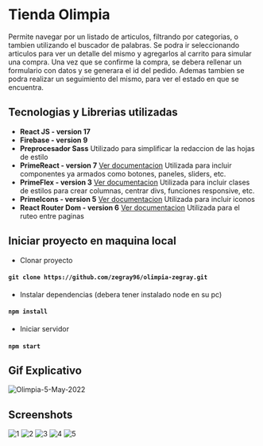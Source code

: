 # Tienda Olimpia
Permite navegar por un listado de articulos, filtrando por categorias, o tambien utilizando el buscador de palabras. Se podra ir seleccionando articulos para ver un detalle del mismo y agregarlos al carrito para simular una compra. Una vez que se confirme la compra, se debera rellenar un formulario con datos y se generara el id del pedido. Ademas tambien se podra realizar un seguimiento del mismo, para ver el estado en que se encuentra.

## Tecnologias y Librerias utilizadas
- **React JS - version 17** 
- **Firebase - version 9**
- **Preprocesador Sass**
Utilizado para simplificar la redaccion de las hojas de estilo
- **PrimeReact - version 7** [Ver documentacion](https://www.primefaces.org/primereact/setup/ "Ver documentacion")
Utilizada para incluir componentes ya armados como botones, paneles, sliders, etc.
- **PrimeFlex - version 3** [Ver documentacion](https://www.primefaces.org/primeflex/ "Ver documentacion")
Utilizada para incluir clases de estilos para crear columnas, centrar divs, funciones responsive, etc.
- **PrimeIcons - version 5** [Ver documentacion](https://www.primefaces.org/primereact/icons/ "Ver documentacion")
Utilizada para incluir iconos
- **React Router Dom - version 6** [Ver documentacion](https://reactrouter.com/docs/en/v6/getting-started/overview "Ver documentacion")
Utilizada para el ruteo entre paginas

## Iniciar proyecto en maquina local
- Clonar proyecto 
#### `git clone https://github.com/zegray96/olimpia-zegray.git`
- Instalar dependencias (debera tener instalado node en su pc)
#### `npm install`
- Iniciar servidor 
#### `npm start`

## Gif Explicativo 
![Olimpia-5-May-2022](https://user-images.githubusercontent.com/71016541/166916023-ff67742c-66b6-4819-9757-3b08b860f786.gif)

## Screenshots
![1](https://user-images.githubusercontent.com/71016541/166916422-f3edea69-7133-4045-9042-b5fcca1889af.png)
![2](https://user-images.githubusercontent.com/71016541/166916439-a762614d-6f4d-4943-b034-81b3664a8200.png)
![3](https://user-images.githubusercontent.com/71016541/166916451-0253dc43-4bd6-42f7-b5a8-fdd00f839544.png)
![4](https://user-images.githubusercontent.com/71016541/166916461-d2c143b5-f78a-4b92-87e4-dd85db6e3e53.png)
![5](https://user-images.githubusercontent.com/71016541/166916468-cf7b91ed-1a98-4208-9577-235aa2b76fdc.png)

